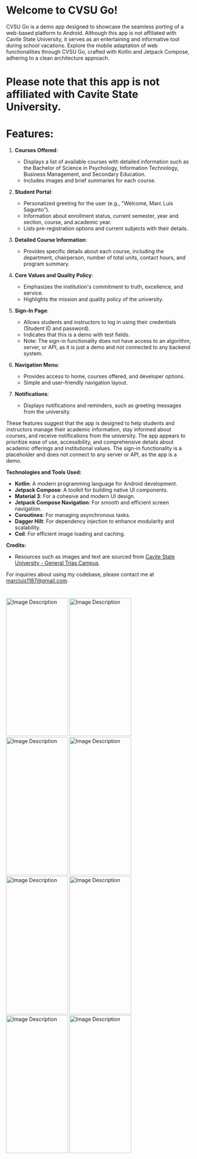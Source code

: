 
# **Welcome to CVSU Go!**

CVSU Go is a demo app designed to showcase the seamless porting of a web-based platform to Android. Although this app is not affiliated with Cavite State University, it serves as an entertaining and informative tool during school vacations. Explore the mobile adaptation of web functionalities through CVSU Go, crafted with Kotlin and Jetpack Compose, adhering to a clean architecture approach.

# **Please note that this app is not affiliated with Cavite State University.**

# Features:

1. **Courses Offered**:
   - Displays a list of available courses with detailed information such as the Bachelor of Science in Psychology, Information Technology, Business Management, and Secondary Education.
   - Includes images and brief summaries for each course.

2. **Student Portal**:
   - Personalized greeting for the user (e.g., "Welcome, Marc Luis Sagunto").
   - Information about enrollment status, current semester, year and section, course, and academic year.
   - Lists pre-registration options and current subjects with their details.

3. **Detailed Course Information**:
   - Provides specific details about each course, including the department, chairperson, number of total units, contact hours, and program summary.

4. **Core Values and Quality Policy**:
   - Emphasizes the institution's commitment to truth, excellence, and service.
   - Highlights the mission and quality policy of the university.

5. **Sign-In Page**:
   - Allows students and instructors to log in using their credentials (Student ID and password).
   - Indicates that this is a demo with test fields.
   - Note: The sign-in functionality does not have access to an algorithm, server, or API, as it is just a demo and not connected to any backend system.

6. **Navigation Menu**:
   - Provides access to home, courses offered, and developer options.
   - Simple and user-friendly navigation layout.

7. **Notifications**:
   - Displays notifications and reminders, such as greeting messages from the university.

These features suggest that the app is designed to help students and instructors manage their academic information, stay informed about courses, and receive notifications from the university. The app appears to prioritize ease of use, accessibility, and comprehensive details about academic offerings and institutional values. The sign-in functionality is a placeholder and does not connect to any server or API, as the app is a demo.

**Technologies and Tools Used:**
- **Kotlin**: A modern programming language for Android development.
- **Jetpack Compose**: A toolkit for building native UI components.
- **Material 3**: For a cohesive and modern UI design.
- **Jetpack Compose Navigation**: For smooth and efficient screen navigation.
- **Coroutines**: For managing asynchronous tasks.
- **Dagger Hilt**: For dependency injection to enhance modularity and scalability.
- **Coil**: For efficient image loading and caching.

**Credits:**
- Resources such as images and text are sourced from [Cavite State University - General Trias Campus](http://generaltrias.cvsu.edu.ph/).


For inquiries about using my codebase, please contact me at marcluis1187@gmail.com.

#


<img src="https://github.com/user-attachments/assets/42c183e0-073a-422d-b9f1-b595272f3a87" alt="Image Description" width="168" height="374">
<img src="https://github.com/user-attachments/assets/0991fed2-b5f9-44e0-89f9-7500b10ec531" alt="Image Description" width="168" height="374">
<img src="https://github.com/user-attachments/assets/3f584bfc-c0ef-4853-a404-1d23c252a369" alt="Image Description" width="168" height="374">
<img src="https://github.com/user-attachments/assets/d9714c62-ff1c-4995-9938-3424b06a986f" alt="Image Description" width="168" height="374">
<img src="https://github.com/user-attachments/assets/1e51c1d7-8c3e-4755-b1b2-acb77df115da" alt="Image Description" width="168" height="374">
<img src="https://github.com/user-attachments/assets/2f0d0e1c-74a5-4e01-94e3-73ffb7d972aa" alt="Image Description" width="168" height="374">
<img src="https://github.com/user-attachments/assets/3923c341-b730-4a2e-b929-e839a4c7fc65" alt="Image Description" width="168" height="374">
<img src="https://github.com/user-attachments/assets/591e226c-d708-4aef-8343-f1548c999b45" alt="Image Description" width="168" height="374">





